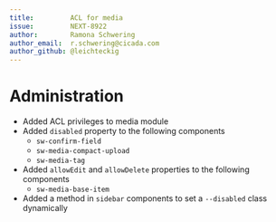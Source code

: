 ```yaml
---
title:         ACL for media
issue:         NEXT-8922
author:        Ramona Schwering
author_email:  r.schwering@cicada.com
author_github: @leichteckig
---
```

# Administration
* Added ACL privileges to media module
* Added `disabled` property to the following components
    * `sw-confirm-field`
    * `sw-media-compact-upload`
    * `sw-media-tag`
* Added `allowEdit` and `allowDelete` properties to the following components
    * `sw-media-base-item`
* Added a method in `sidebar` components to set a `--disabled` class dynamically
